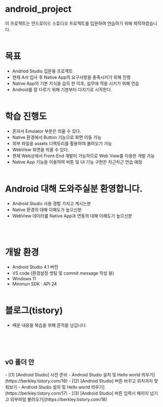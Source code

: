 # android_project
이 프로젝트는 안드로이드 스튜디오 프로젝트를 입문하여 연습하기 위해 제작하였습니다.
<br/><br/>
# 목표
- Andriod Studio 입문용 프로젝트
- 현재 A사 입사 후 Native App의 요구사항을 충족시키기 위해 진행
- Native App의 기본 지식을 습득 한 이후, 실무에 적용 시키기 위해 연습
- Android를 잘 다루기 위해 기본부터 다지기로 시작한다.
<br/><br/>

# 학습 진행도
- 혼자서 Emulator 부분은 띄울 수 있다.
- Native 환경에서 Button 기능으로 화면 이동 가능
- 외부 파일을 assets 디렉토리를 활용하여 불려오기 가능
- WebView 화면을 띄울 수 있다.
- 현재 Web상에서 Front-End 개발이 가능하므로 Web View를 이용한 개발 가능
- Native App 기능을 이용하여 버튼 및 UI 기능 구현은 차근차근 연습 예정
<br/><br/>

# Android 대해 도와주실분 환영합니다.
- Android Studio 사용 경험 가지고 계시는분
- Native 환경의 대해 이해도가 높으신분
- WebView 데이터를 Native App과 연동의 대해 이해도가 높으신분

<br/><br/>

# 개발 환경
- Android Studio 4.1 버전
- VS code (환경설정 셋팅 및 commit message 작성 용)
- Windows 11
- Minimun SDK : API 24
<br/><br/>

# 블로그(tistory)
- 배운 내용을 복습을 위해 흔적을 남깁니다.

<br/><br/><br/>
<h2>v0 폴더 안</h2>
- [(1) [Android Studio] 사전 준비 - Android Studio 설치 및 Hello world 띄우기](https://berkley.tistory.com/16)
- [(2) [Android Studio] 버튼 바꾸고 위치까지 맞춰보기 - Android Studio 설치 및 Hello world 띄우기](https://berkley.tistory.com/17)
- [(3) [Android Studio] 버튼 입력시 페이지 넘기고 외부파일 불려오기](https://berkley.tistory.com/18)
